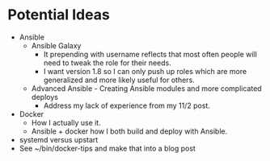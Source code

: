 # Potential Ideas
- Ansible
  - Ansible Galaxy
    - It prepending with username reflects that most often people will need to tweak the role for their needs.
    - I want version 1.8 so I can only push up roles which are more generalized and more likely useful for others.
  - Advanced Ansible - Creating Ansible modules and more complicated deploys
    - Address my lack of experience from my 11/2 post.
- Docker
  - How I actually use it.
  - Ansible + docker how I both build and deploy with Ansible.
- systemd versus upstart
- See ~/bin/docker-tips and make that into a blog post
